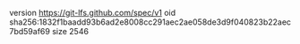 version https://git-lfs.github.com/spec/v1
oid sha256:1832f1baadd93b6ad2e8008cc291aec2ae058de3d9f040823b22aec7bd59af69
size 2546
